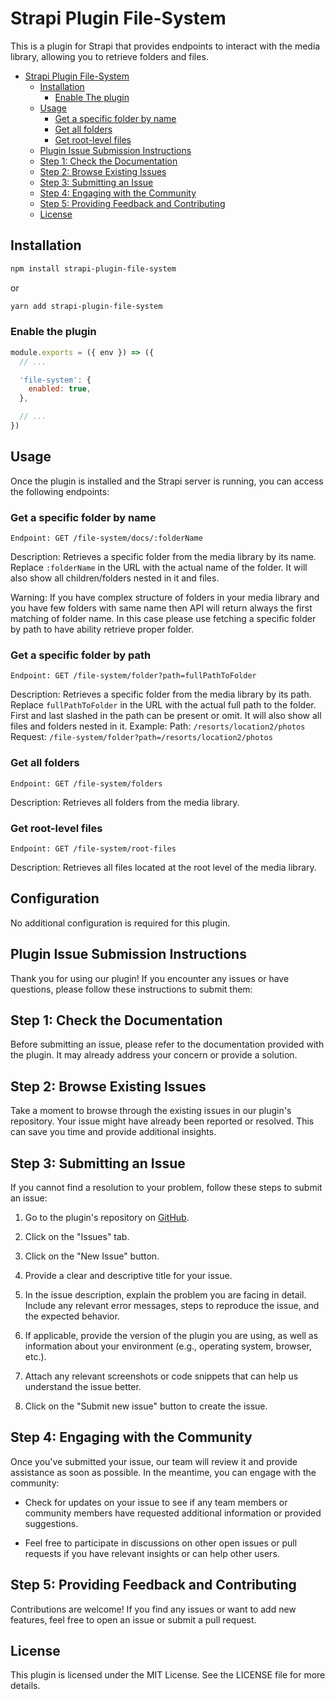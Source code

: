 # Strapi Plugin File-System

This is a plugin for Strapi that provides endpoints to interact with the media library, allowing you to retrieve folders and files.

- [Strapi Plugin File-System](#strapi-plugin-file-system)
  - [Installation](#installation)
    - [Enable The plugin](#enable-the-plugin)
  - [Usage](#usage)
    - [Get a specific folder by name](#get-a-specific-folder-by-name)
    - [Get all folders](#get-all-folders)
    - [Get root-level files](#get-root-level-files)
  - [Plugin Issue Submission Instructions](#plugin-issue-submission-instructions)
  - [Step 1: Check the Documentation](#step-1-check-the-documentation)
  - [Step 2: Browse Existing Issues](#step-2-browse-existing-issues)
  - [Step 3: Submitting an Issue](#step-3-submitting-an-issue)
  - [Step 4: Engaging with the Community](#step-4-engaging-with-the-community)
  - [Step 5: Providing Feedback and Contributing](#step-5-providing-feedback-and-contributing)
  - [License](#license)

## Installation

```bash
npm install strapi-plugin-file-system
```

or

```bash
yarn add strapi-plugin-file-system
```

### Enable the plugin

```javascript
module.exports = ({ env }) => ({
  // ...

  'file-system': {
    enabled: true,
  },

  // ...
})
```

## Usage

Once the plugin is installed and the Strapi server is running, you can access the following endpoints:

### Get a specific folder by name

```
Endpoint: GET /file-system/docs/:folderName
```

Description: Retrieves a specific folder from the media library by its name. Replace `:folderName` in the URL with the actual name of the folder.
It will also show all children/folders nested in it and files.

Warning: If you have complex structure of folders in your media library and you have few folders with same name then API will return always the first matching of folder name. In this case please use fetching a specific folder by path to have ability retrieve proper folder.

### Get a specific folder by path

```
Endpoint: GET /file-system/folder?path=fullPathToFolder
```

Description: Retrieves a specific folder from the media library by its path. Replace `fullPathToFolder` in the URL with the actual full path to the folder. First and last slashed in the path can be present or omit.
It will also show all files and folders nested in it.
Example:
Path: `/resorts/location2/photos`
Request: `/file-system/folder?path=/resorts/location2/photos`

### Get all folders

```
Endpoint: GET /file-system/folders
```

Description: Retrieves all folders from the media library.

### Get root-level files

```
Endpoint: GET /file-system/root-files
```

Description: Retrieves all files located at the root level of the media library.

## Configuration

No additional configuration is required for this plugin.

## Plugin Issue Submission Instructions

Thank you for using our plugin! If you encounter any issues or have questions, please follow these instructions to submit them:

## Step 1: Check the Documentation

Before submitting an issue, please refer to the documentation provided with the plugin. It may already address your concern or provide a solution.

## Step 2: Browse Existing Issues

Take a moment to browse through the existing issues in our plugin's repository. Your issue might have already been reported or resolved. This can save you time and provide additional insights.

## Step 3: Submitting an Issue

If you cannot find a resolution to your problem, follow these steps to submit an issue:

1. Go to the plugin's repository on [GitHub](https://github.com/dej10/strapi-plugin-file-system).

2. Click on the "Issues" tab.

3. Click on the "New Issue" button.

4. Provide a clear and descriptive title for your issue.

5. In the issue description, explain the problem you are facing in detail. Include any relevant error messages, steps to reproduce the issue, and the expected behavior.

6. If applicable, provide the version of the plugin you are using, as well as information about your environment (e.g., operating system, browser, etc.).

7. Attach any relevant screenshots or code snippets that can help us understand the issue better.

8. Click on the "Submit new issue" button to create the issue.

## Step 4: Engaging with the Community

Once you've submitted your issue, our team will review it and provide assistance as soon as possible. In the meantime, you can engage with the community:

- Check for updates on your issue to see if any team members or community members have requested additional information or provided suggestions.

- Feel free to participate in discussions on other open issues or pull requests if you have relevant insights or can help other users.

## Step 5: Providing Feedback and Contributing

Contributions are welcome! If you find any issues or want to add new features, feel free to open an issue or submit a pull request.

## License

This plugin is licensed under the MIT License. See the LICENSE file for more details.
